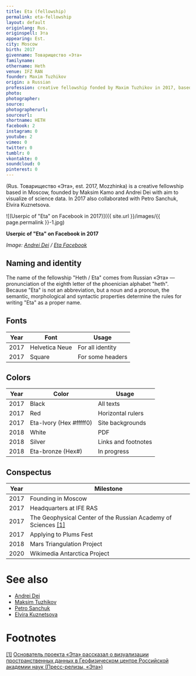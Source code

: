 ```yaml
---
title: Eta (fellowship)
permalink: eta-fellowship
layout: default
originlang: Rus.
originspell: Эта
appearing: Est.
city: Moscow
birth: 2017
givenname: Товарищество «Эта»
familyname:
othername: Heth
venue: IFZ RAN
founder: Maxim Tuzhikov
origin: a Russian
profession: creative fellowship fonded by Maxim Tuzhikov in 2017, based Moscow
photo:
photographer:
source:
photographerurl:
sourceurl:
shortname: HETH
facebook: 2
instagram: 0
youtube: 2
vimeo: 0
twitter: 0
tumblr: 0
vkontakte: 0
soundcloud: 0
pinterest: 0
---
```


(Rus. Товарищество «Эта», est. 2017, Mozzhinka) is a creative fellowship based in Moscow, founded by Maksim Kamo and Andrei Dei with aim to visualize of science data. In 2017 also collaborated with Petro Sanchuk, Elvira Kuznetsova.

![(Userpic of "Eta" on Facebook in 2017)]({{ site.url }}/images/{{ page.permalink }}-1.jpg)

**Userpic of "Eta" on Facebook in 2017**

*Image: [Andrei Dei](dei-andrei) / [Eta Facebook]()*

## Naming and identity

The name of the fellowship "Heth / Eta" comes from Russian «Эта» — pronunciation of the eighth letter of the phoenician alphabet "heth". Because "Eta" is not an abbreviation, but a noun and a pronoun, the semantic, morphological and syntactic properties determine the rules for writing "Eta" as a proper name.

## Fonts

|Year|Font|Usage|
|----|-----|---|
|2017|Helvetica Neue|For all identity|
|2017|Square|For some headers|

## Colors

|Year|Color|Usage|
|----|-----|---|
|2017|Black|All texts|
|2017|Red|Horizontal rulers|
|2017|Eta-Ivory (Hex #fffff0)|Site backgrounds|
|2018|White|PDF|
|2018|Silver|Links and footnotes|
|2018|Eta-bronze (Hex#)|In progress|

## Conspectus

|Year|Milestone|
|-|-|
|2017|Founding in Moscow|
|2017|Headquarters at IFE RAS|
|2017|The Geophysical Center of the Russian Academy of Sciences <span id="a1">[\[1\]](#f1)</span>|
|2017|Applying to Plums Fest|
|2018|Mars Triangulation Project|
|2020|Wikimedia Antarctica Project|

# See also

+ [Andrei Dei](deinichenko-andrei)
+ [Maksim Tuzhikov](tuzhikov-maksim)
+ [Petro Sanchuk](sanchuk-petro)
+ [Elvira Kuznetsova](kuznetsova-elvira)

# Footnotes

[[1]](#a1) <span id="f1"></span> [Основатель проекта «Эта» рассказал о визуализации пространственных данных в Геофизическом центре Российской академии наук (Пресс-релизы, «Эта»)](https://e-t-a.ga/7-nov-2017)
